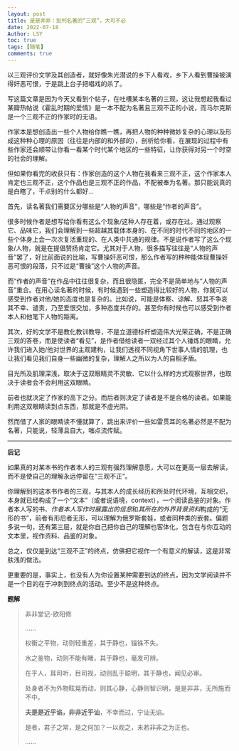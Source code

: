 ```yaml
---
layout: post
title: 是是非非：批判名著的“三观”，大可不必
date: 2022-07-18
Author: LSY
toc: true
tags: [随笔]
comments: true
--- 
```


以三观评价文学及其创造者，就好像朱光潜说的乡下人看戏，乡下人看到曹操被演得奸恶可恨，于是跳上台子把唱戏的杀了。

写这篇文章是因为今天又看到个帖子，在吐槽某本名著的三观，这让我想起我看过某瓣热帖说《霍乱时期的爱情》是一本不配为名著且三观不正的小说，而马尔克斯是一个三观不正的作家时的无语。

作家本是想创造出一些个人物给你瞧一瞧，再把人物的种种微妙复杂的心理以及形成这种种心理的原因（往往是内部的和外部的），剖析给你看，在展现的过程中有些作家还会顺带让你看一看某个时代某个地区的一些特征，让你获得对另一个时空的社会的理解。

但如果你看完的收获只有：作家创造的这个人物在我看来三观不正，这个作家本人肯定也三观不正，这个作品也是三观不正的作品，不配被奉为名著。那只能说真的是白瞎了，干点别的什么都好…

首先，读名著我们需要区分哪些是“人物的声音”，哪些是“作者的声音”。

很多时候作者是想写给你看有这么个现象/这种人存在着，或存在过。通过观察它、品味它，我们会理解到一些超越其载体本身的、在不同的时代不同的地区的一些个体身上会一次次复活重现的、在人类中共通的规律。不是说作者写了这么个现象/人物，就是在提倡赞扬肯定它。尤其对于人物，很多描写往往是“人物的声音”罢了，好比前面说的比喻，写曹操奸恶可恨，那么作者写的种种能体现曹操奸恶可恨的段落，只不过是“曹操”这个人物的声音。

而“作者的声音”在作品中往往很复杂，而且很隐匿，完全不是简单地与“人物的声音”重合。在用心读名著的时候，有时候遇到一些塑造得比较好的人物，你就可以感受到作者对他/她的态度也是复杂的。比如说，可能是体察、谅解、怒其不争哀其不幸、谴责，乃至爱恨交加，多种态度共存的。甚至你有时候也可以感受到作者本人和他笔下人物的距离。

其次，好的文学不是教化教训教导，不是立道德标杆塑造伟大光荣正确，不是正确三观的答卷，而是使读者“看见”，是作者借给读者一双经过其个人锤炼的眼睛，允许我们进入她/他对世界的主观建构，让我们透视不同视角下世事人情的肌理，也让我们看见我们自身一些幽微的复杂，理解人之所以为人的自相矛盾。

目光所及肌理深浅，取决于这双眼睛灵不灵敏、它以什么样的方式观察世界，也取决于读者会不会利用这双眼睛。

前者也就决定了作家的高下之分。而后者则决定了读者是不是合格的读者。如果能利用这双眼睛读到点东西，那就是不虚光阴。

然而借了人家的眼睛读不懂就算了，跳出来评价一些如雷贯耳的名著必然是不配为名著，只能说，轻薄且自大，嗤点流传赋。


------------------------------


**后记**

如果真的对某本书的作者本人的三观有强烈理解意愿，大可以在更高一层去解读，而不是使自己的理解永远停留在“三观不正”。

你理解到的这本书作者的三观，与其本人的成长经历和所处时代环境，互相交织，本身就已经构成了一个“文本”（或者说语境，context），一个阅读品鉴的对象。作者本人写的书、*作者本人写作时展露出的信息*和*其所在的外界背景资料*构成的“无形的书”，前者有形后者无形，可以理解为俄罗斯套娃，或者同种类的嵌套。偏题多说一句，还有第三层，就是你自己把你自己的理解也客体化，包含在与你互动的文本里，视作资料、品鉴的对象。

总之，仅仅是到达“三观不正”的终点，仿佛把它视作一个有意义的解读，这是非常肤浅的做法。

更重要的是，事实上，也没有人为你设置某种需要到达的终点，因为文学阅读并不是一个目的在于冲刺到终点的活动。至少不是这种终点。

**题解**
>非非堂记-欧阳修
>
>……
>
>权衡之平物，动则轻重差，其于静也，锱铢不失。
>
>水之鉴物，动则不能有睹，其于静也，毫发可辨。
>
>在乎人，耳司听，目司视，动则乱于聪明，其于静也，闻见必审。
>
>处身者不为外物眩晃而动，则其心静，心静则智识明，是是非非，无所施而不中。
>
>**夫是是近乎谄，非非近乎讪**，不幸而过，宁讪无谄。
>
>是者，君子之常，是之何加？一以观之，未若非非之为正也。
>
>……
